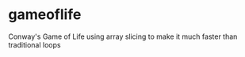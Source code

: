 # gameoflife
Conway's Game of Life using array slicing to make it much faster than traditional loops
